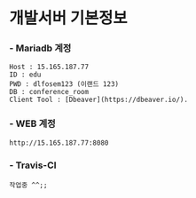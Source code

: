 # 개발서버 기본정보 
 
  ### - Mariadb 계정 
    
    Host : 15.165.187.77  
    ID : edu  
    PWD : dlfosem123 (이랜드 123)
    DB : conference_room 
    Client Tool : [Dbeaver](https://dbeaver.io/).   
       
  ### - WEB 계정   
    
    http://15.165.187.77:8080
         
  ### - Travis-CI
  
    작업중 ^^;;     
    
    
    
